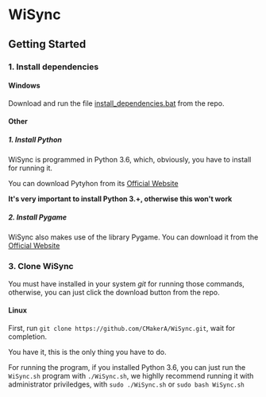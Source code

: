 # WiSync
## Getting Started
### 1. Install dependencies
#### Windows
Download and run the file [install_dependencies.bat](https://github.com/CMakerA/WiSync/blob/master/install_dependencies.bat) from the repo.
#### Other
##### 1. Install Python
WiSync is programmed in Python 3.6, which, obviously, you have to install for running it.

You can download Pytyhon from its [Official Website](https://www.python.org/)

**It's very important to install Python 3.+, otherwise this won't work**
##### 2. Install Pygame
WiSync also makes use of the library Pygame. You can download it from the [Official Website](https://www.pygame.org/download.shtml)
### 3. Clone WiSync
You must have installed in your system _git_ for running those commands, otherwise, you can just click the download button from the repo.
#### Linux
First, run `git clone https://github.com/CMakerA/WiSync.git`, wait for completion.

You have it, this is the only thing you have to do.

For running the program, if you installed Python 3.6, you can just run the `WiSync.sh` program with `./WiSync.sh`, we highlly recommend running it with administrator priviledges, with `sudo ./WiSync.sh` or `sudo bash WiSync.sh`

